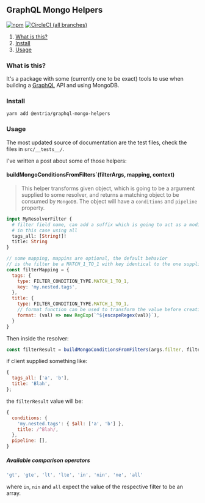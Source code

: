 ## GraphQL Mongo Helpers

[![npm](https://img.shields.io/npm/v/@entria/graphql-mongo-helpers.svg)](https://www.npmjs.com/package/@entria/graphql-mongo-helpers)
[![CircleCI (all branches)](https://img.shields.io/circleci/project/github/entria/graphql-mongo-helpers.svg)](https://circleci.com/gh/entria/graphql-mongo-helpers)

1. [What is this?](#what-is-this)
1. [Install](#install)
1. [Usage](#usage)

### What is this?

It's a package with some (currently one to be exact) tools to use when building a [GraphQL][graphql] API and using MongoDB.

### Install

```
yarn add @entria/graphql-mongo-helpers
```

### Usage

The most updated source of documentation are the test files, check the files in `src/__tests__/`.


I've written a post about some of those helpers:

#### buildMongoConditionsFromFilters`(filterArgs, mapping, context)
> This helper transforms given object, which is going to be a argument supplied to some
>  resolver, and returns a matching object to be consumed by `MongoDB`.
> The object will have a `conditions` and `pipeline` property.

```graphql
input MyResolverFilter {
  # filter field name, can add a suffix which is going to act as a modifier
  # in this case using all
  tags_all: [String!]!
  title: String
}
```

```js
// some mapping, mappins are optional, the default behavior
// is the filter be a MATCH_1_TO_1 with key identical to the one supplied
const filterMapping = {
  tags: {
    type: FILTER_CONDITION_TYPE.MATCH_1_TO_1,
    key: 'my.nested.tags',
  },
  title: {
    type: FILTER_CONDITION_TYPE.MATCH_1_TO_1,
    // format function can be used to transform the value before creatig the condition
    format: (val) => new RegExp(`^${escapeRegex(val)}`),
  }
}
```

Then inside the resolver:
```js
const filterResult = buildMongoConditionsFromFilters(args.filter, filterMapping);
```

if client supplied something like:
```js
{
  tags_all: ['a', 'b'],
  title: 'Blah',
};
```

the `filterResult` value will be:
```js
{
  conditions: {
    'my.nested.tags': { $all: ['a', 'b'] },
    title: /^Blah/,
  },
  pipeline: [],
}
```

##### Available comparison operators

```js
'gt', 'gte', 'lt', 'lte', 'in', 'nin', 'ne', 'all'
```

where `in`, `nin` and `all` expect the value of the respective filter to be an array.

[graphql]: https://github.com/graphql/graphql-js
